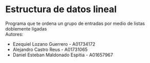 # Estructura de datos lineal

Programa que te ordena un grupo de entradas por medio de listas doblemente ligadas<br />
Autores: 
- Ezequiel Lozano Guerrero - A01734172
- Alejandro Castro Reus - A01731065
- Daniel Esteban Maldonado Espitia - A01657967
